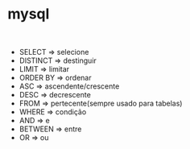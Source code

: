 # mysql
<br>
<ul>
    <li>SELECT => selecione</li>
    <li>DISTINCT => destinguir</li>
    <li>LIMIT => limitar</li>
    <li>ORDER BY => ordenar</li>
    <li>ASC => ascendente/crescente</li>
    <li>DESC => decrescente</li>
    <li>FROM => pertecente(sempre usado para tabelas)</li>
    <li>WHERE => condição</li>
    <li>AND => e</li>
    <li>BETWEEN => entre</li>
    <li>OR => ou</li>
</ul>